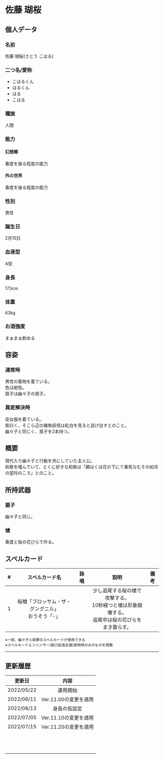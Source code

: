 # 佐藤 瑚桜

## 個人データ
### 名前
佐藤 瑚桜(さとう こはる)

### 二つ名/愛称
- こはるくん
- はるくん
- はる
- こはる

### 種族
人間

### 能力
#### 幻想郷
春度を操る程度の能力

#### 外の世界
春度を操る程度の能力

### 性別
男性

### 誕生日
2月15日

### 血液型
A型

### 身長
173cm

### 体重
63kg

### お酒強度
まぁまぁ飲める

## 容姿
### 通常時
男性の着物を着ている。<br />
色は紺色。<br />
扇子は幽々子の扇子。

### 異変解決時
巫女服を着ている。<br />
紫曰く、そこら辺の雑魚妖怪は紅白を見ると逃げ出すとのこと。<br />
幽々子と同じく、扇子を2本持つ。

## 概要
現代入り幽々子と行動を共にしていた主人公。<br />
和歌を嗜んでいて、とくに好きな和歌は「願はくは花の下にて春死なむその如月の望月のころ」とのこと。<br />

## 所持武器
### 扇子
幽々子と同じ。

### 槍
春度と桜の花びらで作る。

## スペルカード
 | # | スペルカード名 | 詠唱 | 説明 | 備考 |
 | :---: | :---: | :---: | :---: | :---: |
 | 1 | 桜槍「ブロッサム・ザ・グングニル」<br />おうそう「-」 | | 少し追尾する桜の槍で攻撃する。<br />10秒経つと槍は形象崩壊する。<br />追尾中は桜の花びらをまき散らす。 | |

<sup>
※一部、幽々子と妖夢のスペルカードが使用できる<br />
※スペルカードエンハンサー(能力拡張支援)使用時のみのものを掲載
</sup>

***

## 更新履歴
| 更新日 | 内容 |
| :---: | :---: |
| 2022/05/22 | 運用開始 |
| 2022/06/11 | Ver.11.00の変更を適用 |
| 2022/06/13 | 身長の仮設定 |
| 2022/07/05 | Ver.11.10の変更を適用 |
| 2022/07/15 | Ver.11.20の変更を適用 |
| | |
| | |
| | |
| | |
| | |
| | |
| | |
| | |
| | |
| | |
| | |
| | |


